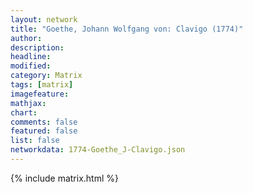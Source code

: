 ```yaml
---
layout: network
title: "Goethe, Johann Wolfgang von: Clavigo (1774)"
author:
description:
headline:
modified:
category: Matrix
tags: [matrix]
imagefeature: 
mathjax: 
chart: 
comments: false
featured: false
list: false
networkdata: 1774-Goethe_J-Clavigo.json
---
```

{% include matrix.html %}
